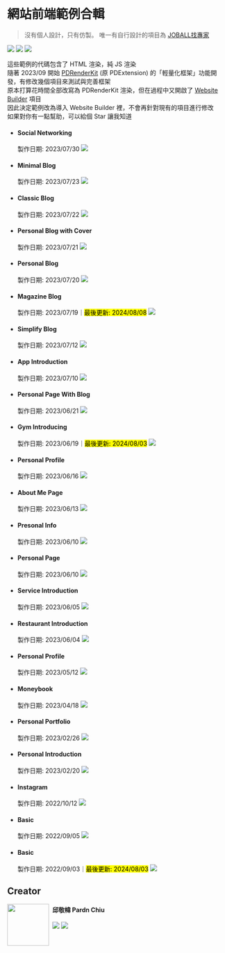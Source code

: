 # 網站前端範例合輯

> 沒有個人設計，只有仿製。
> 唯一有自行設計的項目為 [JOBALL找專家](https://joball.tw)

![](https://img.shields.io/github/repo-size/pardnchiu/web-template?label=size&color=bb4444) ![](https://img.shields.io/github/license/pardnchiu/web-template?label=license&color=44bb44) ![](https://img.shields.io/badge/creator-邱敬幃-4444bb)

這些範例的代碼包含了 HTML 渲染，純 JS 渲染<br>
隨著 2023/09 開始 [PDRenderKit](https://github.com/pardnchiu/PDRenderKit) (原 PDExtension) 的「輕量化框架」功能開發，有修改幾個項目來測試與完善框架<br>
原本打算花時間全部改寫為 PDRenderKit 渲染，但在過程中又開啟了 [Website Builder](https://github.com/pardnchiu/website-builder) 項目<br>
因此決定範例改為導入 Website Builder 裡，不會再針對現有的項目進行修改<br>
如果對你有一點幫助，可以給個 Star 讓我知道

- #### Social Networking
    製作日期: 2023/07/30
    [![](./image/20230730.jpg)](https://pardnchiu.github.io/web-template/target/20230730)
- #### Minimal Blog
    製作日期: 2023/07/23
    [![](./image/20230723.jpg)](https://pardnchiu.github.io/web-template/target/20230723)
- #### Classic Blog
    製作日期: 2023/07/22
    [![](./image/20230722.jpg)](https://pardnchiu.github.io/web-template/target/20230722)
- #### Personal Blog with Cover
    製作日期: 2023/07/21
    [![](./image/20230721.jpg)](https://pardnchiu.github.io/web-template/target/20230721)
- #### Personal Blog
    製作日期: 2023/07/20
    [![](./image/20230720.jpg)](https://pardnchiu.github.io/web-template/target/20230720)
- #### Magazine Blog
    製作日期: 2023/07/19｜<mark>最後更新: 2024/08/08</mark>
    [![](./image/20230719.jpg)](https://pardnchiu.github.io/web-template/target/20230719)
- #### Simplify Blog
    製作日期: 2023/07/12
    [![](./image/20230712.jpg)](https://pardnchiu.github.io/web-template/target/20230712)
- #### App Introduction
    製作日期: 2023/07/10
    [![](./image/20230710.jpg)](https://pardnchiu.github.io/web-template/target/20230710)
- #### Personal Page With Blog
    製作日期: 2023/06/21
    [![](./image/20230621.jpg)](https://pardnchiu.github.io/web-template/target/20230621)
- #### Gym Introducing
    製作日期: 2023/06/19｜<mark>最後更新: 2024/08/03</mark>
    [![](./image/20230619.jpg)](https://pardnchiu.github.io/web-template/target/20230619)
- #### Personal Profile
    製作日期: 2023/06/16
    [![](./image/20230616.jpg)](https://pardnchiu.github.io/web-template/target/20230616)
- #### About Me Page
    製作日期: 2023/06/13
    [![](./image/20230613.jpg)](https://pardnchiu.github.io/web-template/target/20230613)
- #### Presonal Info
    製作日期: 2023/06/10
    [![](./image/personal-info-20230610.jpg)](https://pardnchiu.github.io/web-template/target/personal-info-20230610)
- #### Personal Page
    製作日期: 2023/06/10
    [![](./image/personal-page-20230607.jpg)](https://pardnchiu.github.io/web-template/target/personal-page-20230607)
- #### Service Introduction
    製作日期: 2023/06/05
    [![](./image/service-introduction-20230605.jpg)](https://pardnchiu.github.io/web-template/target/service-introduction-20230605)
- #### Restaurant Introduction
    製作日期: 2023/06/04
    [![](./image/20230604.jpg)](https://pardnchiu.github.io/web-template/target/20230604)
- #### Personal Profile
    製作日期: 2023/05/12
    [![](./image/personal-profile-20230512.jpg)](https://pardnchiu.github.io/web-template/target/personal-profile-20230512)
- #### Moneybook
    製作日期: 2023/04/18
    [![](./image/20230418.jpg)](https://pardnchiu.github.io/web-template/target/20230418)
- #### Personal Portfolio
    製作日期: 2023/02/26
    [![](./image/personal-portfolio-20230226.jpg)](https://pardnchiu.github.io/web-template/target/personal-portfolio-20230226)
- #### Personal Introduction
    製作日期: 2023/02/20
    [![](./image/personal-introduction-20230220.jpg)](https://pardnchiu.github.io/web-template/target/personal-introduction-20230220)
- #### Instagram
    製作日期: 2022/10/12
    [![](./image/instagram-20221012.jpg)](https://pardnchiu.github.io/web-template/target/instagram-20221012)
- #### Basic
    製作日期: 2022/09/05
    [![](./image/basic-20220905.jpg)](https://pardnchiu.github.io/web-template/target/basic-20220905)
- #### Basic
    製作日期: 2022/09/03｜<mark>最後更新: 2024/08/03</mark>
    [![](./image/basic-20220903.jpg)](https://pardnchiu.github.io/web-template/target/basic-20220903) 

## Creator

<img src="https://avatars.githubusercontent.com/u/25631760" align="left" style="float: left; margin-right: 0.5rem; width: 96px; height: 96px;" />

<h4 style="padding-top: 0">邱敬幃 Pardn Chiu</h4>

[![](https://pardn.io/image/mail.svg)](mailto:dev@pardn.io) [![](https://skillicons.dev/icons?i=linkedin)](https://linkedin.com/in/pardnchiu) 